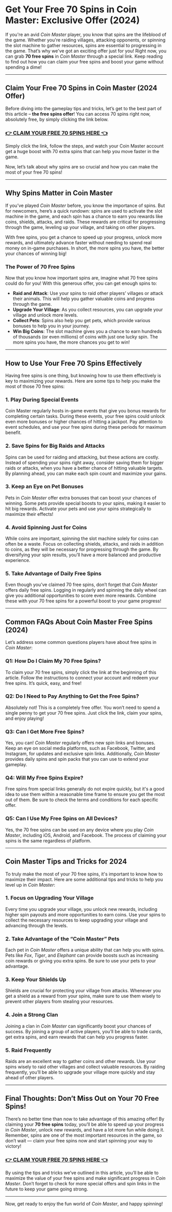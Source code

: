 # **Get Your Free 70 Spins in Coin Master: Exclusive Offer (2024)**

If you're an avid *Coin Master* player, you know that spins are the lifeblood of the game. Whether you're raiding villages, attacking opponents, or spinning the slot machine to gather resources, spins are essential to progressing in the game. That’s why we've got an exciting offer just for you! Right now, you can grab **70 free spins** in *Coin Master* through a special link. Keep reading to find out how you can claim your free spins and boost your game without spending a dime!

---

## **Claim Your Free 70 Spins in Coin Master (2024 Offer)**

Before diving into the gameplay tips and tricks, let’s get to the best part of this article – **the free spins offer**! You can access 70 spins right now, absolutely free, by simply clicking the link below.

### [👉 CLAIM YOUR FREE 70 SPINS HERE 👈](https://freeforyou.xyz/coin/master/)

Simply click the link, follow the steps, and watch your Coin Master account get a huge boost with 70 extra spins that can help you move faster in the game. 

Now, let’s talk about why spins are so crucial and how you can make the most of your free 70 spins!

---

## **Why Spins Matter in Coin Master**

If you’ve played *Coin Master* before, you know the importance of spins. But for newcomers, here’s a quick rundown: spins are used to activate the slot machine in the game, and each spin has a chance to earn you rewards like coins, shields, attacks, and raids. These rewards are critical for progressing through the game, leveling up your village, and taking on other players.

With free spins, you get a chance to speed up your progress, unlock more rewards, and ultimately advance faster without needing to spend real money on in-game purchases. In short, the more spins you have, the better your chances of winning big!

### **The Power of 70 Free Spins**

Now that you know how important spins are, imagine what 70 free spins could do for you! With this generous offer, you can get enough spins to:

- **Raid and Attack**: Use your spins to raid other players’ villages or attack their animals. This will help you gather valuable coins and progress through the game.
- **Upgrade Your Village**: As you collect resources, you can upgrade your village and unlock more levels.
- **Collect Pets**: Spins also help you get pets, which provide various bonuses to help you in your journey.
- **Win Big Coins**: The slot machine gives you a chance to earn hundreds of thousands (or even millions) of coins with just one lucky spin. The more spins you have, the more chances you get to win!

---

## **How to Use Your Free 70 Spins Effectively**

Having free spins is one thing, but knowing how to use them effectively is key to maximizing your rewards. Here are some tips to help you make the most of those 70 free spins:

### **1. Play During Special Events**

Coin Master regularly hosts in-game events that give you bonus rewards for completing certain tasks. During these events, your free spins could unlock even more bonuses or higher chances of hitting a jackpot. Pay attention to event schedules, and use your free spins during these periods for maximum benefit.

### **2. Save Spins for Big Raids and Attacks**

Spins can be used for raiding and attacking, but these actions are costly. Instead of spending your spins right away, consider saving them for bigger raids or attacks, when you have a better chance of hitting valuable targets. By planning ahead, you can make each spin count and maximize your gains.

### **3. Keep an Eye on Pet Bonuses**

Pets in *Coin Master* offer extra bonuses that can boost your chances of winning. Some pets provide special boosts to your spins, making it easier to hit big rewards. Activate your pets and use your spins strategically to maximize their effects!

### **4. Avoid Spinning Just for Coins**

While coins are important, spinning the slot machine solely for coins can often be a waste. Focus on collecting shields, attacks, and raids in addition to coins, as they will be necessary for progressing through the game. By diversifying your spin results, you’ll have a more balanced and productive experience.

### **5. Take Advantage of Daily Free Spins**

Even though you’ve claimed 70 free spins, don’t forget that *Coin Master* offers daily free spins. Logging in regularly and spinning the daily wheel can give you additional opportunities to score even more rewards. Combine these with your 70 free spins for a powerful boost to your game progress!

---

## **Common FAQs About Coin Master Free Spins (2024)**

Let’s address some common questions players have about free spins in *Coin Master*:

### **Q1: How Do I Claim My 70 Free Spins?**
To claim your 70 free spins, simply click the link at the beginning of this article. Follow the instructions to connect your account and redeem your free spins. It’s quick, easy, and free!

### **Q2: Do I Need to Pay Anything to Get the Free Spins?**
Absolutely not! This is a completely free offer. You won’t need to spend a single penny to get your 70 free spins. Just click the link, claim your spins, and enjoy playing!

### **Q3: Can I Get More Free Spins?**
Yes, you can! *Coin Master* regularly offers new spin links and bonuses. Keep an eye on social media platforms, such as Facebook, Twitter, and Instagram, for updates and exclusive spin links. Additionally, *Coin Master* provides daily spins and spin packs that you can use to extend your gameplay.

### **Q4: Will My Free Spins Expire?**
Free spins from special links generally do not expire quickly, but it's a good idea to use them within a reasonable time frame to ensure you get the most out of them. Be sure to check the terms and conditions for each specific offer.

### **Q5: Can I Use My Free Spins on All Devices?**
Yes, the 70 free spins can be used on any device where you play *Coin Master*, including iOS, Android, and Facebook. The process of claiming your spins is the same regardless of platform.

---

## **Coin Master Tips and Tricks for 2024**

To truly make the most of your 70 free spins, it's important to know how to maximize their impact. Here are some additional tips and tricks to help you level up in *Coin Master*:

### **1. Focus on Upgrading Your Village**

Every time you upgrade your village, you unlock new rewards, including higher spin payouts and more opportunities to earn coins. Use your spins to collect the necessary resources to keep upgrading your village and advancing through the levels.

### **2. Take Advantage of the “Coin Master” Pets**

Each pet in *Coin Master* offers a unique ability that can help you with spins. Pets like *Fox*, *Tiger*, and *Elephant* can provide boosts such as increasing coin rewards or giving you extra spins. Be sure to use your pets to your advantage.

### **3. Keep Your Shields Up**

Shields are crucial for protecting your village from attacks. Whenever you get a shield as a reward from your spins, make sure to use them wisely to prevent other players from stealing your resources.

### **4. Join a Strong Clan**

Joining a clan in *Coin Master* can significantly boost your chances of success. By joining a group of active players, you’ll be able to trade cards, get extra spins, and earn rewards that can help you progress faster.

### **5. Raid Frequently**

Raids are an excellent way to gather coins and other rewards. Use your spins wisely to raid other villages and collect valuable resources. By raiding frequently, you’ll be able to upgrade your village more quickly and stay ahead of other players.

---

## **Final Thoughts: Don’t Miss Out on Your 70 Free Spins!**

There’s no better time than now to take advantage of this amazing offer! By claiming your **70 free spins** today, you’ll be able to speed up your progress in *Coin Master*, unlock new rewards, and have a lot more fun while doing it. Remember, spins are one of the most important resources in the game, so don’t wait — claim your free spins now and start spinning your way to victory!

### [👉 CLAIM YOUR FREE 70 SPINS HERE 👈](https://freeforyou.xyz/coin/master/)

By using the tips and tricks we’ve outlined in this article, you’ll be able to maximize the value of your free spins and make significant progress in *Coin Master*. Don’t forget to check for more special offers and spin links in the future to keep your game going strong.

---

Now, get ready to enjoy the fun world of *Coin Master*, and happy spinning!
